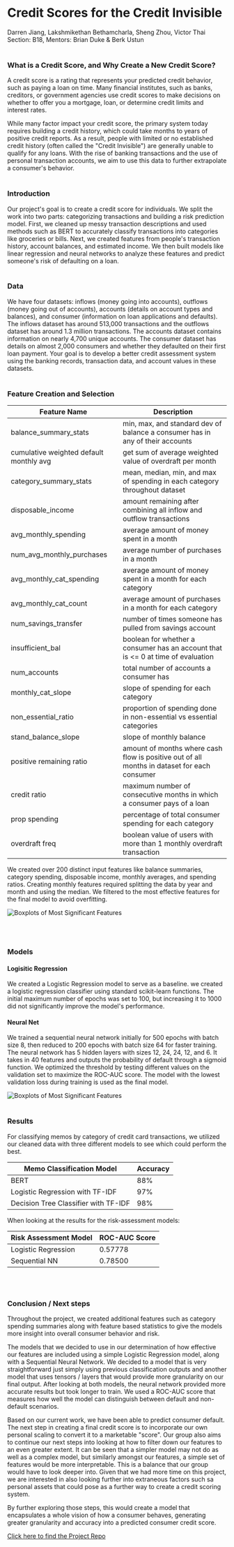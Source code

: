 # Credit Scores for the Credit Invisible
Darren Jiang, Lakshmikethan Bethamcharla, Sheng Zhou, Victor Thai
<br>
Section: B18, Mentors: Brian Duke & Berk Ustun
<br><br>

### **What is a Credit Score, and Why Create a New Credit Score?**<br>
A credit score is a rating that represents your predicted credit behavior, such as paying a loan on time. Many financial institutes, such as banks, creditors, or government agencies use credit scores to make decisions on whether to offer you a mortgage, loan, or determine credit limits and interest rates.

While many factor impact your credit score, the primary system today requires building a credit history, which could take months to years of positive credit reports. As a result, people with limited or no established credit history (often called the "Credit Invisible") are generally unable to qualify for any loans. With the rise of banking transactions and the use of personal transaction accounts, we aim to use this data to further extrapolate a consumer's behavior.
<br><br>

### **Introduction**<br>
Our project's goal is to create a credit score for individuals. We split the work into two parts: categorizing transactions and building a risk prediction model. First, we cleaned up messy transaction descriptions and used methods such as BERT to accurately classify transactions into categories like groceries or bills. Next, we created features from people's transaction history, account balances, and estimated income. We then built models like linear regression and neural networks to analyze these features and predict someone's risk of defaulting on a loan.
<br><br>

### **Data**<br>
We have four datasets: inflows (money going into accounts), outflows (money going out of accounts), accounts (details on account types and balances), and consumer (information on loan applications and defaults). The inflows dataset has around 513,000 transactions and the outflows dataset has around 1.3 million transactions. The accounts dataset contains information on nearly 4,700 unique accounts. The consumer dataset has details on almost 2,000 consumers and whether they defaulted on their first loan payment. Your goal is to develop a better credit assessment system using the banking records, transaction data, and account values in these datasets.
<br><br>

### **Feature Creation and Selection**<br>

| Feature Name | Description |
| --- | --- |
| balance_summary_stats | min, max, and standard dev of balance a consumer has in any of their accounts |
| cumulative weighted default monthly avg | get sum of average weighted value of overdraft per month |
| category_summary_stats | mean, median, min, and max of spending in each category throughout dataset |
| disposable_income | amount remaining after combining all inflow and outflow transactions |
| avg_monthly_spending | average amount of money spent in a month |
| num_avg_monthly_purchases | average number of purchases in a month |
| avg_monthly_cat_spending | average amount of money spent in a month for each category |
| avg_monthly_cat_count | average amount of purchases in a month for each category |
| num_savings_transfer | number of times someone has pulled from savings account |
| insufficient_bal | boolean for whether a consumer has an account that is <= 0 at time of evaluation |
| num_accounts | total number of accounts a consumer has |
| monthly_cat_slope | slope of spending for each category |
| non_essential_ratio | proportion of spending done in non-essential vs essential categories |
| stand_balance_slope | slope of monthly balance |
| positive remaining ratio | amount of months where cash flow is positive out of all months in dataset for each consumer |
| credit ratio | maximum number of consecutive months in which a consumer pays of a loan |
| prop spending | percentage of total consumer spending for each category |
| overdraft freq | boolean value of users with more than 1 monthly overdraft transaction |


We  created over 200 distinct input features like balance summaries, category spending, disposable income, monthly averages, and spending ratios. Creating monthly features required splitting the data by year and month and using the median. We filtered to the most effective features for the final model to avoid overfitting. 

![Boxplots of Most Significant Features](boxplot1.png)

<br><br>

### **Models**<br>


#### Logisitic Regression <br>
We created a Logistic Regression model to serve as a baseline. we created a logistic regression classifier using standard scikit-learn functions. The initial maximum number of epochs was set to 100, but increasing it to 1000 did not significantly improve the model's performance.

#### Neural Net<br>

We trained a sequential neural network initially for 500 epochs with batch size 8, then reduced to 200 epochs with batch size 64 for faster training. The neural network has 5 hidden layers with sizes 12, 24, 24, 12, and 6. It takes in 40 features and outputs the probability of default through a sigmoid function. We optimized the threshold by testing different values on the validation set to maximize the ROC-AUC score. The model with the lowest validation loss during training is used as the final model.

![Boxplots of Most Significant Features](Neural.png)
<br><br>

### **Results**<br>

For classifying memos by category of credit card transactions, we utilized our cleaned data
with three different models to see which could perform the best.

| Memo Classification Model | Accuracy |
| --- | --- |
| BERT | 88% |
| Logistic Regression with TF-IDF | 97% |
| Decision Tree Classifier with TF-IDF | 98% |

When looking at the results for the risk-assessment models:

| Risk Assessment Model | ROC-AUC Score |
| --- | --- |
| Logistic Regression | 0.57778 |
| Sequential NN | 0.78500 |

<br><br>

### **Conclusion / Next steps**<br>
Throughout the project, we created additional features such as category spending summaries along with feature based statistics to give the models more insight into overall consumer behavior and risk. 

The models that we decided to use in our determination of how effective our features are included using a simple Logistic Regression model, along with a Sequential Neural Network. We decided to a model that is very straightforward just simply using previous classification outputs and another model that uses tensors / layers that would provide more granularity on our final output. After looking at both models, the neural network provided more accurate results but took longer to train. We used a  ROC-AUC score that measures how well the model can distinguish between default and non-default scenarios.

Based on our current work, we have been able to predict consumer default. The next step in creating a final credit score is to incorporate our own personal scaling to convert it to a marketable "score". Our group also aims to continue our next steps into looking at how to filter down our features to an even greater extent. It can be seen that a simpler model may not do as well as a complex model, but similarly amongst our features, a simple set of features would be more interpretable. This is a balance that our group would have to look deeper into. Given that we had more time on this project, we are interested in also looking further into extraneous factors such sa personal assets that could pose as a further way to create a credit scoring system. 

By further exploring those steps, this would create a model that encapsulates a whole vision of how a consumer behaves, generating greater granularity and accuracy into a predicted consumer credit score.
<br>

[Click here to find the Project Repo](https://github.com/JiaDarren/DSC_180A)